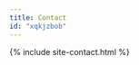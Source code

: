 ```yaml
---
title: Contact
id: "xqkjzbob"
---
```

<form
  action="https://formspree.io/f/{id}"
  method="POST"
>
{% include site-contact.html %}
</form>

